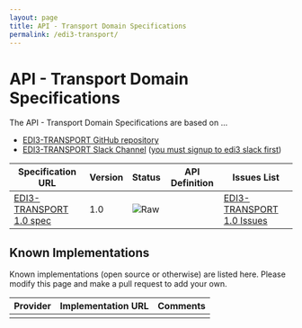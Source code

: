 ```yaml
---
layout: page
title: API - Transport Domain Specifications
permalink: /edi3-transport/
---
```


# API - Transport Domain Specifications

The API - Transport Domain Specifications are based on ...

* [EDI3-TRANSPORT GitHub repository](https://github.com/edi3/edi3-transport)
* [EDI3-TRANSPORT Slack Channel](https://edi3.slack.com/messages/spec-transport/) ([you must signup to edi3 slack first](https://chat.edi3.org/))

| Specification URL | Version | Status | API Definition | Issues List |
| ----------------- | ------  | ------ | -------------- | ----------- |
| [EDI3-TRANSPORT 1.0 spec](http://edi3.org/specs/edi3-transport/1.0/) | 1.0 | ![Raw](http://rfc.unprotocols.org/spec:2/COSS/raw.svg) |  |  [EDI3-TRANSPORT 1.0 Issues](https://github.com/edi3/edi3-transport/issues)  |

## Known Implementations

Known implementations (open source or otherwise) are listed here.  Please modify this page and make a pull request to add your own.

|Provider|Implementation URL|Comments|
|--------|------------------|--------|
|  |  |  |

